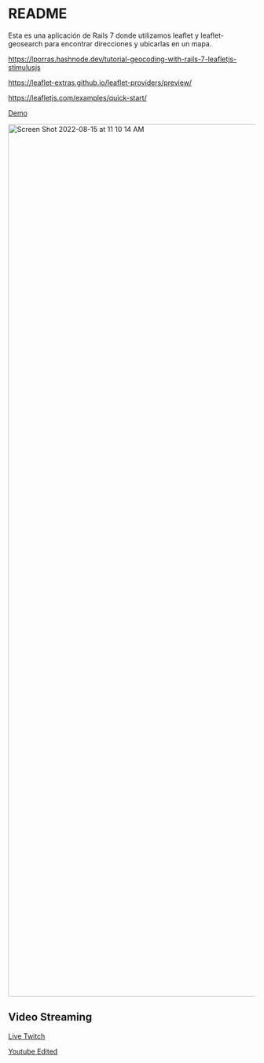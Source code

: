 # README

Esta es una aplicación de Rails 7 donde utilizamos leaflet y leaflet-geosearch para encontrar direcciones y ubicarlas en un mapa.

https://lporras.hashnode.dev/tutorial-geocoding-with-rails-7-leafletjs-stimulusjs

https://leaflet-extras.github.io/leaflet-providers/preview/

https://leafletjs.com/examples/quick-start/

[Demo](https://fathomless-ravine-25820.herokuapp.com/)

<img width="1777" alt="Screen Shot 2022-08-15 at 11 10 14 AM" src="https://user-images.githubusercontent.com/232293/184672680-b277f907-523b-4a5c-858f-c11664393622.png">

## Video Streaming

[Live Twitch](https://www.twitch.tv/videos/1562629341)

[Youtube Edited](https://www.youtube.com/watch?v=XBFVFP677h8)
